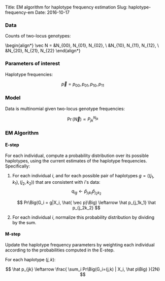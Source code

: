 Title: EM algorithm for haplotype frequency estimation
Slug: haplotype-frequency-em
Date: 2016-10-17

<style type="text/css">
body {color: black;}
</style>

$$
\newcommand{\i}{\mathbf{i}}
\newcommand{\j}{\mathbf{j}}
\newcommand{\cvec}[2]{\begin{pmatrix}#1\\#2\end{pmatrix}}
\newcommand{\mat}[4]{\begin{bmatrix}#1 & #2\\#3 & #4\\ \end{bmatrix}}
\newcommand{\scvec}[2]{\tiny{\cvec{#1}{#2}}}
\newcommand{\smat}[4]{\tiny{\mat{#1}{#2}{#3}{#4}}}
\newcommand{\nth}{n^{\text{th}}}
$$


### Data

Counts of two-locus genotypes:

\begin{align*}
\vec N =
&N_{00}, N_{01}, N_{02}, \\
&N_{10}, N_{11}, N_{12}, \\
&N_{20}, N_{21}, N_{22}
\end{align*}


### Parameters of interest

Haplotype frequencies:

$$
\vec p = p_{00}, p_{01}, p_{10}, p_{11}
$$


### Model

Data is multinomial given two-locus genotype frequencies:

$$
\Pr(\vec N) \propto P_{jk}^{N_{jk}}
$$

### EM Algorithm

#### E-step

For each individual, compute a probability distribution over its possible
haplotypes, using the current estimates of the haplotype
frequencies. Specifically:

1. For each individual $i$, and for each possible pair of haplotypes $g =
   ((j_1,k_1),(j_2,k_2))$ that are consistent with $i$'s data:
   $$
   q_{ig} \leftarrow \hat p_{j_1k_1} \hat p_{j_2k_2}
   $$

   $$
   Pr\Big(G_i = g|X_i, \hat{ \vec p}\Big) \leftarrow \hat p_{j_1k_1} \hat p_{j_2k_2}
   $$
2. For each individual $i$, normalize this probability distribution by dividing by the sum.

#### M-step

Update the haplotype frequency parameters by weighting each individual
according to the probabilities computed in the E-step.

For each haplotype $(j,k)$:

$$
\hat p_{jk} \leftarrow \frac{ \sum_i Pr\Big(G_i=(j,k) | X_i, \hat p\Big) }{2N}
$$
